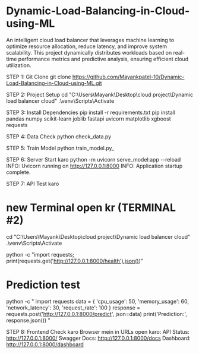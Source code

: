 # Dynamic-Load-Balancing-in-Cloud-using-ML
An intelligent cloud load balancer that leverages machine learning to optimize resource allocation, reduce latency, and improve system scalability. This project dynamically distributes workloads based on real-time performance metrics and predictive analysis, ensuring efficient cloud utilization.

STEP 1: Git Clone 
git clone https://github.com/Mayankpatel-10/Dynamic-Load-Balancing-in-Cloud-using-ML.git

STEP 2: Project Setup
cd "C:\Users\Mayank\Desktop\cloud project\Dynamic load balancer cloud"
.\venv\Scripts\Activate

STEP 3: Install Dependencies
pip install -r requirements.txt
pip install pandas numpy scikit-learn joblib fastapi uvicorn matplotlib xgboost requests

STEP 4: Data Check 
python check_data.py

STEP 5: Train Model
python train_model.py_

STEP 6: Server Start karo
python -m uvicorn serve_model:app --reload
INFO:     Uvicorn running on http://127.0.0.1:8000
INFO:     Application startup complete.

STEP 7: API Test karo
# new Terminal open kr (TERMINAL #2)
cd "C:\Users\Mayank\Desktop\cloud project\Dynamic load balancer cloud"
.\venv\Scripts\Activate

python -c "import requests; print(requests.get('http://127.0.0.1:8000/health').json())"

# Prediction test
python -c "
import requests
data = {
    'cpu_usage': 50,
    'memory_usage': 60, 
    'network_latency': 30,
    'request_rate': 100
}
response = requests.post('http://127.0.0.1:8000/predict', json=data)
print('Prediction:', response.json())
"

STEP 8: Frontend Check karo
Browser mein in URLs open karo:
API Status:  http://127.0.0.1:8000/
Swagger Docs:  http://127.0.0.1:8000/docs
Dashboard:  http://127.0.0.1:8000/dashboard
